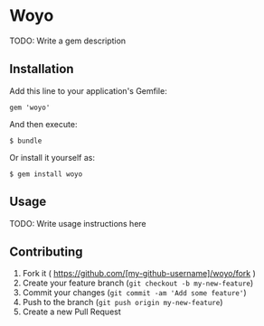 # Woyo

TODO: Write a gem description

## Installation

Add this line to your application's Gemfile:

    gem 'woyo'

And then execute:

    $ bundle

Or install it yourself as:

    $ gem install woyo

## Usage

TODO: Write usage instructions here

## Contributing

1. Fork it ( https://github.com/[my-github-username]/woyo/fork )
2. Create your feature branch (`git checkout -b my-new-feature`)
3. Commit your changes (`git commit -am 'Add some feature'`)
4. Push to the branch (`git push origin my-new-feature`)
5. Create a new Pull Request
